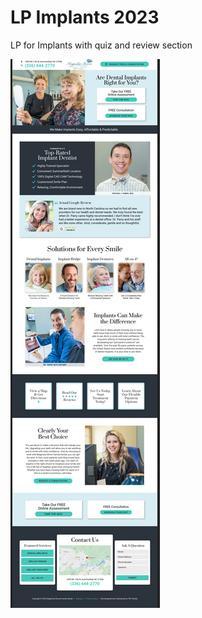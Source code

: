 # LP Implants 2023
 LP for Implants with quiz and review section

![screenshot 1](assets/images/preview.png)
